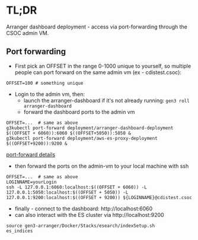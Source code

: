 # TL;DR

Arranger dashboard deployment - access via port-forwarding through the CSOC admin VM.

## Port forwarding

* First pick an OFFSET in the range 0-1000 unique to yourself, so multiple people can port forward on the same admin vm (ex - cdistest.csoc):
```
OFFSET=100 # something unique
```

* Login to the admin vm, then:
    - launch the arranger-dashboard if it's not already running:
       `gen3 roll arranger-dashboard`
    - forward the dashboard ports to the admin vm
```
OFFSET=...  # same as above
g3kubectl port-forward deployment/arranger-dashboard-deployment $((OFFSET + 6060)):6060 $((OFFSET+5050)):5050 &
g3kubectl port-forward deployment/aws-es-proxy-deployment $((OFFSET+9200)):9200 &

```

[port-forward details](https://kubernetes.io/docs/tasks/access-application-cluster/port-forward-access-application-cluster/)

* then forward the ports on the admin-vm to your local machine with ssh

```
OFFSET=...  # same as above
LOGINNAME=yourLogin
ssh -L 127.0.0.1:6060:localhost:$((OFFSET + 6060)) -L 127.0.0.1:5050:localhost:$((OFFSET + 5050)) -L 127.0.0.1:9200:localhost:$((OFFSET + 9200)) ${LOGINNAME}@cdistest.csoc
```

* finally - connect to the dashboard: http://localhost:6060
* can also interact with the ES cluster via http://localhost:9200
```
source gen3-arranger/Docker/Stacks/esearch/indexSetup.sh
es_indices
```
